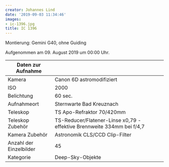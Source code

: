 ```yaml
---
creator: Johannes Lind
date: '2019-09-03 11:34:46'
images:
- ic-1396.jpg
title: IC 1396
---
```

Montierung: Gemini G40, ohne Guiding

Aufgenommen am 09. August 2019 um 00:00 Uhr.

| Daten zur Aufnahme | |
| - | - |
| Kamera | Canon 6D astromodifiziert |
| ISO | 2000 |
| Belichtung | 60 sec. |
| Aufnahmeort | Sternwarte Bad Kreuznach |
| Teleskop | TS Apo-Refraktor 70/420mm |
| Teleskop Zubehör | TS-Reducer/Flatener-Linse x0,79 - effektive Brennweite 334mm bei f/4,7 |
| Kamera Zubehör | Astronomik CLS/CCD Clip-Filter |
| Anzahl der Einzelbilder | 45 |
| Kategorie | Deep-Sky-Objekte |
